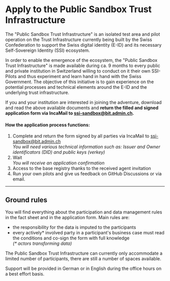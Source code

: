 # Apply to the Public Sandbox Trust Infrastructure
The "Public Sandbox Trust Infrastructure" is an isolated test area and pilot operation on the Trust Infrastructure currently being built by the Swiss Confederation to support the Swiss digital identity (E-ID) and its necessary Self-Sovereign Identity (SSI) ecosystem.

In order to enable the emergence of the ecosystem, the "Public Sandbox Trust Infrastructure" is made available during ca. 9 months to every public and private institution in Switzerland willing to conduct on it their own SSI-Pilots and thus experiment and learn hand in hand with the Swiss Government. The objective of this initiative is to gain experience on the potential processes and technical elements around the E-ID and the underlying trust infrastructure.

If you and your institution are interested in joining the adventure, download and read the above available documents and **return the filled and signed application form via IncaMail to ssi-sandbox@bit.admin.ch.**



#### How the application process functions: 



1. Complete and return the form signed by all parties via IncaMail to ssi-sandbox@bit.admin.ch  
*You will need various technical information such as: Issuer and Owner identificators (DID) and public keys (verkey)*
3. Wait  
*You will receive an application confirmation*
5. Access to the base registry thanks to the received agent invitation
6. Run your own pilots and give us feedback on GitHub Discussions or via email.

- - - -

## Ground rules
You will find everything about the participation and data management rules in the fact sheet and in the application form. Main rules are:

* the responsibility for the data is imputed to the participants 
* every actively* involved party in a participant's business case must read the conditions and co-sign the form with full knowledge  
*(\* actors transforming data)*

The Public Sandbox Trust Infrastructure can currently only accommodate a limited number of participants, there are still a number of spaces available.

Support will be provided in German or in English during the office hours on a best effort basis.
